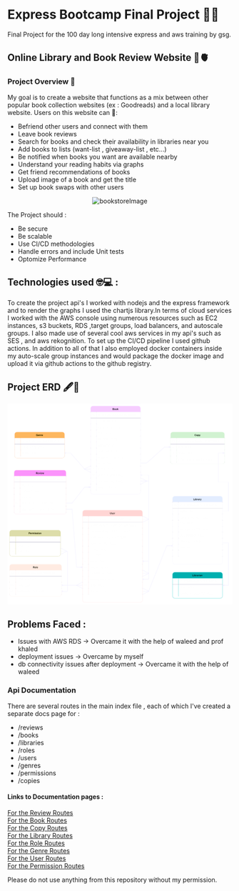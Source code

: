 # Express Bootcamp Final Project 🥇🤞

Final Project for the 100 day long intensive express and aws training by gsg.

## Online Library and Book Review Website 📖🫀

### Project Overview 📔

My goal is to create a website that functions as a mix between other popular book collection
websites (ex : Goodreads) and a local library website.
Users on this website can 📘:
  - Befriend other users and connect with them
  - Leave book reviews
  - Search for books and check their availability in libraries near you
  - Add books to lists (want-list , giveaway-list , etc...)
  - Be notified when books you want are available nearby
  - Understand your reading habits via graphs
  - Get friend recommendations of books
  - Upload image of a book and get the title
  - Set up book swaps with other users

<p align="center">
  <img src="https://i.pinimg.com/564x/27/ed/a9/27eda9aa1138ac8f631b4e06614a430e.jpg" alt="bookstoreImage"/>
</p>

The Project should :

- Be secure
- Be scalable
- Use CI/CD methodologies
- Handle errors and include Unit tests
- Optomize Performance

## Technologies used 🤓💻 :
To create the project api's I worked with nodejs and the express framework and to render the graphs I used the chartjs library.In terms of cloud services I worked with the AWS console using numerous resources such as EC2 instances, s3 buckets, RDS ,target groups, load balancers, and autoscale groups. I also made use of several cool aws services in my api's such as SES , and aws rekognition. To set up the CI/CD pipeline I used github actions. In addition to all of that I also employed docker containers inside my auto-scale group instances and would package the docker image and upload it via github actions to the github registry. 

## Project ERD 🖋️💠

![alt text](./finalProjERD.drawio.svg)

<!-- <details>
<summary>SVG code</summary>

```
@sample.svg
<?xml version="1.0" encoding="UTF-8"?>
<!DOCTYPE svg PUBLIC "-//W3C//DTD SVG 1.1//EN" "http://www.w3.org/Graphics/SVG/1.1/DTD/svg11.dtd">
<svg xmlns="http://www.w3.org/2000/svg" version="1.1" width="90px" height="81px" viewBox="-0.5 -0.5 121 81" style="background-color: rgb(255, 255, 255);">
    <defs/>
    <g>
        <ellipse cx="60" cy="40" rx="60" ry="40" fill="#ffffff" stroke="#000000" pointer-events="all"/>
    </g>
</svg>
@sample.svg
```

</details> -->

## Problems Faced :

- Issues with AWS RDS -> Overcame it with the help of waleed and prof khaled
- deployment issues -> Overcame by myself
- db connectivity issues after deployment -> Overcame it with the help of waleed

### Api Documentation

There are several routes in the main index file , each of which I've created a separate docs page for :

- /reviews
- /books
- /libraries
- /roles
- /users
- /genres
- /permissions
- /copies

#### Links to Documentation pages :

[For the Review Routes](./API-Docs/Review.md)  
[For the Book Routes](./API-Docs/Book.md)  
[For the Copy Routes](./API-Docs/Copy.md)  
[For the Library Routes](./API-Docs/Library.md)  
[For the Role Routes](./API-Docs/Role.md)  
[For the Genre Routes](./API-Docs/Genre.md)  
[For the User Routes](./API-Docs/User.md)  
[For the Permission Routes](./API-Docs/Permission.md)

Please do not use anything from this repository without my permission.
